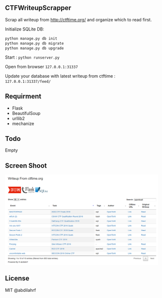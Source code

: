 ## CTFWriteupScrapper

Scrap all writeup from http://ctftime.org/ and organize which to read first.

Initialize SQLite DB:

```
python manage.py db init
python manage.py db migrate
python manage.py db upgrade
```

Start : `python runserver.py`

Open from browser `127.0.0.1:31337`

Update your database with latest writeup from ctftime : `127.0.0.1:31337/feed/`

## Requirment

- Flask
- BeautifulSoup
- urllib2
- mechanize

## Todo

Empty

## Screen Shoot

![Screen Shoot](screenshoot.png)

## License

MIT @abdilahrf

